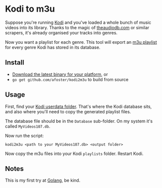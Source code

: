 # Kodi to m3u

Suppose you're running [Kodi](https://kodi.tv/) and you've loaded a whole bunch of music videos into its library. Thanks to the magic of [theaudiodb.com](http://www.theaudiodb.com/) or similar scrapers, it's already organised your tracks into genres.

Now you want a playlist for each genre. This tool will export an [m3u playlist](https://en.wikipedia.org/wiki/M3U) for every genre Kodi has stored in its database.

## Install

* [Download the latest binary for your platform](https://github.com/afoster/kodi2m3u/releases/latest), or
* `go get github.com/afoster/kodi2m3u` to build from source

## Usage

First, find your [Kodi userdata folder](http://kodi.wiki/view/Userdata). That's where the Kodi database sits, and also where you'll need to copy the generated playlist files.

The database file should be in the `Database` sub-folder. On my system it's called `MyVideos107.db`.

Now run the script:

`kodi2m3u <path to your MyVideos107.db> <output folder>`

Now copy the m3u files into your Kodi `playlists` folder. Restart Kodi.

## Notes

This is my first try at [Golang](https://golang.org/), be kind.
